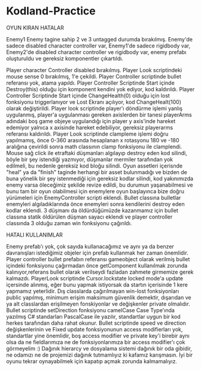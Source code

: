 # Kodland-Practice

OYUN KIRAN HATALAR

Enemy1 Enemy tagine sahip 2 ve 3 untagged durumda bırakılmış.
Enemy'de sadece disabled character controller var, Enemy1'de sadece rigidbody var, Enemy2'de disabled character controller ve rigidbody var, enemy prefabı oluşturuldu ve gereksiz komponentler çıkartıldı.

Player character Controller disabled bırakılmış.
Player Look scriptindeki mouse sense 0 bırakılmış, 1'e çekildi.
Player Controller scriptinde bullet referansı yok, atama yapıldı.
Player Controller Scriptinde Start içinde Destroy(this) olduğu için komponent kendini yok ediyor, kod kaldırıldı.
Player Controller Scriptinde Start içinde ChangeHealth(0) olduğu için lost fonksiyonu triggerlanıyor ve Lost Ekranı açılıyor, kod ChangeHealt(100) olarak değiştirildi.
Player look scriptinde player'ı döndürme işlemi yanlış uygulanmış, player'a uygulanması gereken axislerden bir tanesi playerArms adındaki boş game objeye uygulandığı için player y axis'inde hareket edemiyor yalnıca x axisinde hareket edebiliyor, gereksiz playerarms referansı kaldırıldı.
Player Look scriptinde clampleme işlemi doğru yapılmamış, önce 0-360 arasında hesaplanan x rotasyonu 180 ve -180 aralığına çevirildi sonra math classının clamp fonksiyonu ile clamplendi.
Mouse sağ click ile etraftaki düşmanları algılayıp destroy eden kod silindi, böyle bir şey istendiği yazmıyor, düşmanlar mermiler tarafından yok edilmeli, bu nedenle gereksiz kod bloğu silindi.
Oyun assetleri içerisnde "heal" ya da "finish" taginde herhangi bir asset bulunmadığı ve bizden de buna yönelik bir şey istenmediği için gereksiz kodlar silindi, kod yakınımızda enemy varsa öleceğimiz şekilde revize edildi, bu durumun yaşanabilmesi ve bunu tam bir oyun olabilmesi için enemylere oyun başlayınca bize doğru yürümeleri için EnemyController scripti eklendi.
Bullet classına bulletlar enemyleri algıladıklarında önce enemyleri sonra kendilerini destroy eden kodlar eklendi.
3 düşmanı da öldürdüğümüzde kazanmamız için bullet classına statik öldürülen düşman sayacı eklendi ve player controller classında 3 olduğu zaman win fonksiyonu çağırıldı.


HATALI KULLANIMLAR

Enemy prefab'ı yok, çok sayıda kullanacağımız ve aynı ya da benzer davranışları istediğimiz objeler için prefab kullanmak her zaman önemlidir.
Player controller bullet prefabın referansı gameobject olarak verilmiş bullet içindeki fonksiyonu çağırmadan önce getComponent kullanılmak zorunda kalınıyor,referans bullet olarak verilseydi fazladan zahmete girmemize gerek kalmazdı.
PlayerLook scriptinde Cursor.lockstate locked mode'a update içersinde alınmış, eğer bunu yapmak istiyorsak da startın içerisinde 1 kere yapmamız yeterlidir. 
Dış classlarda çağırılmayan win-lost fonksiyonları public yapılmış, minimum erişim maksimum güvenlik demektir, dışarıdan ve ya alt classlardan erişilmeyen fonskiyonlar ve değişkenler private olmalıdır.
Bullet scriptinde setDirection fonksiyonu camelCase Case Type'ında yazılmış C# standarları PascalCase ile yazılır, standartlar uygun bir kod herkes tarafından daha rahat okunur.
Bullet scriptinde speed ve direction değişkenlerinin ve Fixed update fonksiyonunun access modifierları yok, standartlar yine önemlidir, boş access modifier ve private key'i birebir aynı olsa da ne fieldlarımıza ne de fonksiyonlarımıza bir access modifier'ı çok görmeyelim :)
Dağınık hierarcy ve dosyalama sistemi dağınık bir oda gibidir, ne odamızı ne de projemizi dağınık tutmamlıyız ki kafamız karışmasın.
İyi bir oyunu tekrar oynayabilmek için kapatıp açmak zorunda kalmamalıyız.


